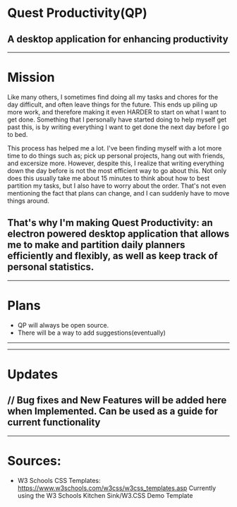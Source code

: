 # Quest Productivity(QP)
A desktop application for enhancing productivity
----------------------------------------
-----------------------------------------
# Mission
Like many others, I sometimes find doing all my tasks and chores for the day difficult, and often leave things for the future. This ends up piling up more work, and therefore making it even HARDER to start on what I want to get done. Something that I personally have started doing to help myself get past this, is by writing everything I want to get done the next day before I go to bed. 

This process has helped me a lot. I've been finding myself with a lot more time to do things such as; pick up personal projects, hang out with friends, and excersize more. However, despite this, I realize that writing everything down the day before is not the most efficient way to go about this. Not only does this usually take me about 15 minutes to think about how to best partition my tasks, but I also have to worry about the order. That's not even mentioning the fact that plans can change, and I can suddenly have to move things around.

That's why I'm making Quest Productivity: an electron powered desktop application that allows me to make and partition daily planners efficiently and flexibly, as well as keep track of personal statistics.
-----------------------------------------
-----------------------------------------
# Plans
- QP will always be open source.
- There will be a way to add suggestions(eventually)
-----------------------------------------
-----------------------------------------
# Updates
// Bug fixes and New Features will be added here when Implemented. Can be used as a guide for current functionality
-----------------------------------------
-----------------------------------------
# Sources:
- W3 Schools CSS Templates: https://www.w3schools.com/w3css/w3css_templates.asp
Currently using the W3 Schools Kitchen Sink/W3.CSS Demo Template
